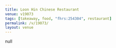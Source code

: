 ```yaml
---
title: Loon Hin Chinese Restaurant
venue: v19073
tags: [takeaway, food, "fhrs:254304", restaurant]
permalink: /v/19073/
layout: venue
---
```

null